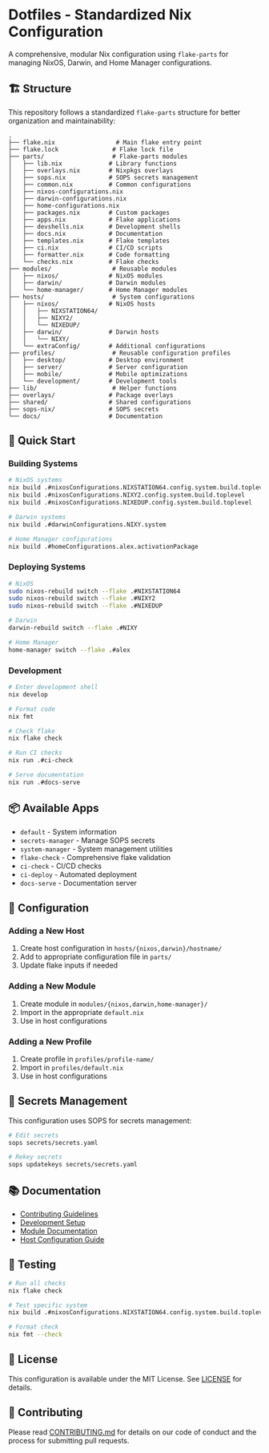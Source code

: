 # Dotfiles - Standardized Nix Configuration

A comprehensive, modular Nix configuration using `flake-parts` for managing NixOS, Darwin, and Home Manager configurations.

## 🏗️ Structure

This repository follows a standardized `flake-parts` structure for better organization and maintainability:

```
.
├── flake.nix                 # Main flake entry point
├── flake.lock               # Flake lock file
├── parts/                   # Flake-parts modules
│   ├── lib.nix             # Library functions
│   ├── overlays.nix        # Nixpkgs overlays
│   ├── sops.nix            # SOPS secrets management
│   ├── common.nix          # Common configurations
│   ├── nixos-configurations.nix
│   ├── darwin-configurations.nix
│   ├── home-configurations.nix
│   ├── packages.nix        # Custom packages
│   ├── apps.nix            # Flake applications
│   ├── devshells.nix       # Development shells
│   ├── docs.nix            # Documentation
│   ├── templates.nix       # Flake templates
│   ├── ci.nix              # CI/CD scripts
│   ├── formatter.nix       # Code formatting
│   └── checks.nix          # Flake checks
├── modules/                 # Reusable modules
│   ├── nixos/              # NixOS modules
│   ├── darwin/             # Darwin modules
│   └── home-manager/       # Home Manager modules
├── hosts/                   # System configurations
│   ├── nixos/              # NixOS hosts
│   │   ├── NIXSTATION64/
│   │   ├── NIXY2/
│   │   └── NIXEDUP/
│   ├── darwin/             # Darwin hosts
│   │   └── NIXY/
│   └── extraConfig/        # Additional configurations
├── profiles/                # Reusable configuration profiles
│   ├── desktop/            # Desktop environment
│   ├── server/             # Server configuration
│   ├── mobile/             # Mobile optimizations
│   └── development/        # Development tools
├── lib/                     # Helper functions
├── overlays/               # Package overlays
├── shared/                 # Shared configurations
├── sops-nix/               # SOPS secrets
└── docs/                   # Documentation
```

## 🚀 Quick Start

### Building Systems

```bash
# NixOS systems
nix build .#nixosConfigurations.NIXSTATION64.config.system.build.toplevel
nix build .#nixosConfigurations.NIXY2.config.system.build.toplevel
nix build .#nixosConfigurations.NIXEDUP.config.system.build.toplevel

# Darwin systems
nix build .#darwinConfigurations.NIXY.system

# Home Manager configurations
nix build .#homeConfigurations.alex.activationPackage
```

### Deploying Systems

```bash
# NixOS
sudo nixos-rebuild switch --flake .#NIXSTATION64
sudo nixos-rebuild switch --flake .#NIXY2
sudo nixos-rebuild switch --flake .#NIXEDUP

# Darwin
darwin-rebuild switch --flake .#NIXY

# Home Manager
home-manager switch --flake .#alex
```

### Development

```bash
# Enter development shell
nix develop

# Format code
nix fmt

# Check flake
nix flake check

# Run CI checks
nix run .#ci-check

# Serve documentation
nix run .#docs-serve
```

## 📦 Available Apps

- `default` - System information
- `secrets-manager` - Manage SOPS secrets
- `system-manager` - System management utilities
- `flake-check` - Comprehensive flake validation
- `ci-check` - CI/CD checks
- `ci-deploy` - Automated deployment
- `docs-serve` - Documentation server

## 🔧 Configuration

### Adding a New Host

1. Create host configuration in `hosts/{nixos,darwin}/hostname/`
2. Add to appropriate configuration file in `parts/`
3. Update flake inputs if needed

### Adding a New Module

1. Create module in `modules/{nixos,darwin,home-manager}/`
2. Import in the appropriate `default.nix`
3. Use in host configurations

### Adding a New Profile

1. Create profile in `profiles/profile-name/`
2. Import in `profiles/default.nix`
3. Use in host configurations

## 🔐 Secrets Management

This configuration uses SOPS for secrets management:

```bash
# Edit secrets
sops secrets/secrets.yaml

# Rekey secrets
sops updatekeys secrets/secrets.yaml
```

## 📚 Documentation

- [Contributing Guidelines](docs/CONTRIBUTING.md)
- [Development Setup](docs/DEVELOPMENT.md)
- [Module Documentation](docs/modules/)
- [Host Configuration Guide](docs/hosts/)

## 🧪 Testing

```bash
# Run all checks
nix flake check

# Test specific system
nix build .#nixosConfigurations.NIXSTATION64.config.system.build.toplevel --dry-run

# Format check
nix fmt --check
```

## 📄 License

This configuration is available under the MIT License. See [LICENSE](LICENSE) for details.

## 🤝 Contributing

Please read [CONTRIBUTING.md](docs/CONTRIBUTING.md) for details on our code of conduct and the process for submitting pull requests.
